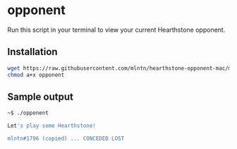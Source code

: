 # opponent

Run this script in your terminal to view your current Hearthstone opponent.

## Installation

```bash
wget https://raw.githubusercontent.com/mlntn/hearthstone-opponent-mac/master/opponent -O opponent
chmod a+x opponent
```

## Sample output

```bash
~$ ./opponent

Let's play some Hearthstone!

mlntn#1796 (copied) ... CONCEDED LOST
```
